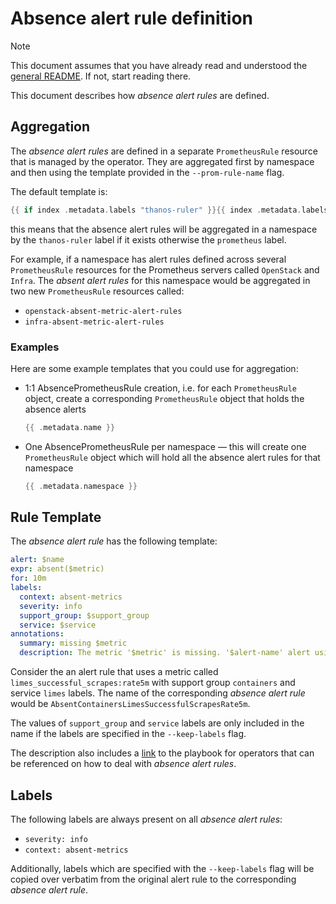 # Absence alert rule definition

> [!NOTE]
> This document assumes that you have already read and understood the [general README](../README.md). If not, start reading there.

This document describes how _absence alert rules_ are defined.

## Aggregation

The _absence alert rules_ are defined in a separate `PrometheusRule` resource that is
managed by the operator. They are aggregated first by namespace and then using the
template provided in the `--prom-rule-name` flag.

The default template is:

```go
{{ if index .metadata.labels "thanos-ruler" }}{{ index .metadata.labels "thanos-ruler" }}{{ else }}{{ index .metadata.labels "prometheus" }}{{ end }}
```

this means that the absence alert rules will be aggregated in a namespace by the `thanos-ruler` label if it exists otherwise the `prometheus` label.

For example, if a namespace has alert rules defined across several `PrometheusRule`
resources for the Prometheus servers called `OpenStack` and `Infra`. The _absent alert
rules_ for this namespace would be aggregated in two new `PrometheusRule` resources
called:

- `openstack-absent-metric-alert-rules`
- `infra-absent-metric-alert-rules`

### Examples
Here are some example templates that you could use for aggregation:

- 1:1 AbsencePrometheusRule creation, i.e. for each `PrometheusRule` object, create a corresponding `PrometheusRule` object that holds the absence alerts
  ```go
  {{ .metadata.name }}
  ```
- One AbsencePrometheusRule per namespace — this will create one `PrometheusRule` object which will hold all the absence alert rules for that namespace
  ```go
  {{ .metadata.namespace }}
  ```

## Rule Template

The _absence alert rule_ has the following template:

```yaml
alert: $name
expr: absent($metric)
for: 10m
labels:
  context: absent-metrics
  severity: info
  support_group: $support_group
  service: $service
annotations:
  summary: missing $metric
  description: The metric '$metric' is missing. '$alert-name' alert using it may not fire as intended.
```

Consider the an alert rule that uses a metric called `limes_successful_scrapes:rate5m`
with support group `containers` and service `limes` labels. The name of the corresponding
_absence alert rule_ would be `AbsentContainersLimesSuccessfulScrapesRate5m`.

The values of `support_group` and `service` labels are only included in the name if the
labels are specified in the `--keep-labels` flag.

The description also includes a [link](./docs/playbook.md) to the playbook for operators
that can be referenced on how to deal with _absence alert rules_.

## Labels

The following labels are always present on all _absence alert rules_:

- `severity: info`
- `context: absent-metrics`

Additionally, labels which are specified with the `--keep-labels` flag will be copied over verbatim from the original alert rule to the corresponding _absence alert rule_.
